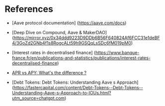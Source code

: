# References


* [Aave protocol documentation] (https://aave.com/docs)

*  [Deep Dive on Compound, Aave & MakerDAO] (https://mirror.xyz/0x34ddd9223D9DDb6B56F640824Af6FCC31e1deBF4/3GoZd2GNb4f1s8RogcALt59h9GSQqLsSDc6fM019pM0)

* [Interest rates in decentralised finance] (https://www.banque-france.fr/en/publications-and-statistics/publications/interest-rates-decentralised-finance)

* [APR vs APY: What's the difference ?](https://www.empower.com/the-currency/money/apr-vs-apy)

* [Debt Tokens: Debt Tokens: Understanding Aave s Approach] (https://fastercapital.com/content/Debt-Tokens--Debt-Tokens--Understanding-Aave-s-Approach-to-IOUs.html?utm_source=chatgpt.com)
